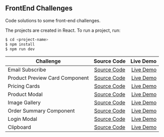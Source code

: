 ## FrontEnd Challenges
Code solutions to some front-end challenges.

The projects are created in React. To run a project, run:
```bash
$ cd <project-name>
$ npm install
$ npm run dev
```
| Challenge        | Source Code         | Live Demo  |
| ------------- |:-------------:| -----:|
| Email Subscribe      | [Source Code](/email-subscribe) |[Live Demo](https://thwani47.github.io/frontend-challenges/email-subscribe/) |
|Product Preview Card Component      | [Source Code](/product-preview-card-component) |[Live Demo](https://thwani47.github.io/frontend-challenges/product-preview-card-component/) |
| Pricing Cards      | [Source Code](/pricing-cards) |[Live Demo](https://thwani47.github.io/frontend-challenges/pricing-cards/) |
| Product Modal      | [Source Code](/product-modal) |[Live Demo](https://thwani47.github.io/frontend-challenges/product-modal/) |
| Image Gallery      | [Source Code](/image-gallery) |[Live Demo](https://thwani47.github.io/frontend-challenges/image-gallery/) |
| Order Summary Component      | [Source Code](/order-summary-component) |[Live Demo](https://thwani47.github.io/frontend-challenges/order-summary-component/) |
| Login Modal     | [Source Code](/login-modal) |[Live Demo](https://thwani47.github.io/frontend-challenges/login-modal/) |
| Clipboard     | [Source Code](/clipboard) |[Live Demo](https://thwani47.github.io/frontend-challenges/clipboard/) |
